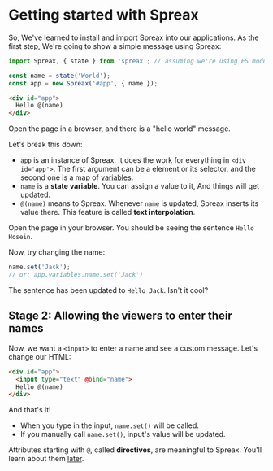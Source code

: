 # Getting started with Spreax
So, We've learned to install and import Spreax into our applications.
As the first step, We're going to show a simple message using Spreax:

```js
import Spreax, { state } from 'spreax'; // assuming we're using ES modules

const name = state('World');
const app = new Spreax('#app', { name });
```
```html
<div id="app">
  Hello @(name)
</div>
```

Open the page in a browser, and there is a "hello world" message.

Let's break this down:

- `app` is an instance of Spreax. It does the work for everything in `<div id='app'>`. The first argument can be a element or its selector, and the second one is a map of [variables](variables.md).
- `name` is a **state variable**. You can assign a value to it, And things will get updated.
- `@(name)` means to Spreax. Whenever `name` is updated, Spreax inserts its value there. This feature is called **text interpolation**.

Open the page in your browser. You should be seeing the sentence `Hello Hosein`.

Now, try changing the name:
```js
name.set('Jack');
// or: app.variables.name.set('Jack')
```
The sentence has been updated to `Hello Jack`. Isn't it cool?

## Stage 2: Allowing the viewers to enter their names
Now, we want a `<input>` to enter a name and see a custom message. Let's change our HTML:
```html
<div id="app">
  <input type="text" @bind="name">
  Hello @(name)
</div>
```
And that's it!

- When you type in the input, `name.set()` will be called.
- If you manually call `name.set()`, input's value will be updated.

Attributes starting with `@`, called **directives**, are meaningful to Spreax. You'll learn about them [later](directives.md).